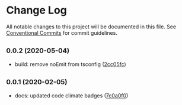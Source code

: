 # Change Log

All notable changes to this project will be documented in this file.
See [Conventional Commits](https://conventionalcommits.org) for commit guidelines.

## <small>0.0.2 (2020-05-04)</small>

* build: remove noEmit from tsconfig ([2cc05fc](https://github.com/ula-aca/ula-aca-plugins/commit/2cc05fc))





## <small>0.0.1 (2020-02-05)</small>

- docs: updated code climate badges ([7c0a0f0](https://github.com/ula-aca/ula-aca-plugins/commit/7c0a0f0))
